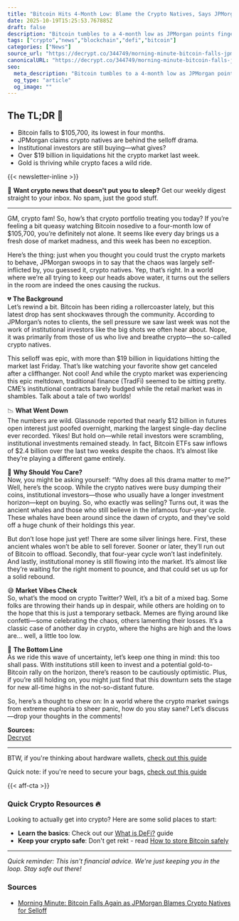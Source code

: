 ```yaml
---
title: "Bitcoin Hits 4-Month Low: Blame the Crypto Natives, Says JPMorgan"
date: 2025-10-19T15:25:53.767885Z
draft: false
description: "Bitcoin tumbles to a 4-month low as JPMorgan points fingers at crypto natives. What does this mean for the future of crypto and DeFi?"
tags: ["crypto","news","blockchain","defi","bitcoin"]
categories: ["News"]
source_url: "https://decrypt.co/344749/morning-minute-bitcoin-falls-jpmorgan-blames-crypto-natives-sell-off"
canonicalURL: "https://decrypt.co/344749/morning-minute-bitcoin-falls-jpmorgan-blames-crypto-natives-sell-off"
seo:
  meta_description: "Bitcoin tumbles to a 4-month low as JPMorgan points fingers at crypto natives. What does this mean for the future of crypto and DeFi?"
  og_type: "article"
  og_image: ""
---
```


## The TL;DR 📝

- Bitcoin falls to $105,700, its lowest in four months.
- JPMorgan claims crypto natives are behind the selloff drama.
- Institutional investors are still buying—what gives?
- Over $19 billion in liquidations hit the crypto market last week.
- Gold is thriving while crypto faces a wild ride.

{{< newsletter-inline >}}

📧 **Want crypto news that doesn't put you to sleep?** Get our weekly digest straight to your inbox. No spam, just the good stuff.

---

GM, crypto fam! So, how’s that crypto portfolio treating you today? If you’re feeling a bit queasy watching Bitcoin nosedive to a four-month low of $105,700, you’re definitely not alone. It seems like every day brings us a fresh dose of market madness, and this week has been no exception.

Here’s the thing: just when you thought you could trust the crypto markets to behave, JPMorgan swoops in to say that the chaos was largely self-inflicted by, you guessed it, crypto natives. Yep, that’s right. In a world where we’re all trying to keep our heads above water, it turns out the sellers in the room are indeed the ones causing the ruckus.

💔 **The Background**  
Let’s rewind a bit. Bitcoin has been riding a rollercoaster lately, but this latest drop has sent shockwaves through the community. According to JPMorgan’s notes to clients, the sell pressure we saw last week was not the work of institutional investors like the big shots we often hear about. Nope, it was primarily from those of us who live and breathe crypto—the so-called crypto natives. 

This selloff was epic, with more than $19 billion in liquidations hitting the market last Friday. That’s like watching your favorite show get canceled after a cliffhanger. Not cool! And while the crypto market was experiencing this epic meltdown, traditional finance (TradFi) seemed to be sitting pretty. CME’s institutional contracts barely budged while the retail market was in shambles. Talk about a tale of two worlds!

📉 **What Went Down**  
The numbers are wild. Glassnode reported that nearly $12 billion in futures open interest just poofed overnight, marking the largest single-day decline ever recorded. Yikes! But hold on—while retail investors were scrambling, institutional investments remained steady. In fact, Bitcoin ETFs saw inflows of $2.4 billion over the last two weeks despite the chaos. It’s almost like they’re playing a different game entirely.

👀 **Why Should You Care?**  
Now, you might be asking yourself: “Why does all this drama matter to me?” Well, here’s the scoop. While the crypto natives were busy dumping their coins, institutional investors—those who usually have a longer investment horizon—kept on buying. So, who exactly was selling? Turns out, it was the ancient whales and those who still believe in the infamous four-year cycle. These whales have been around since the dawn of crypto, and they’ve sold off a huge chunk of their holdings this year. 

But don’t lose hope just yet! There are some silver linings here. First, these ancient whales won’t be able to sell forever. Sooner or later, they’ll run out of Bitcoin to offload. Secondly, that four-year cycle won’t last indefinitely. And lastly, institutional money is still flowing into the market. It’s almost like they’re waiting for the right moment to pounce, and that could set us up for a solid rebound.

😅 **Market Vibes Check**  
So, what’s the mood on crypto Twitter? Well, it’s a bit of a mixed bag. Some folks are throwing their hands up in despair, while others are holding on to the hope that this is just a temporary setback. Memes are flying around like confetti—some celebrating the chaos, others lamenting their losses. It’s a classic case of another day in crypto, where the highs are high and the lows are... well, a little too low.

🌈 **The Bottom Line**  
As we ride this wave of uncertainty, let’s keep one thing in mind: this too shall pass. With institutions still keen to invest and a potential gold-to-Bitcoin rally on the horizon, there’s reason to be cautiously optimistic. Plus, if you’re still holding on, you might just find that this downturn sets the stage for new all-time highs in the not-so-distant future.

So, here’s a thought to chew on: In a world where the crypto market swings from extreme euphoria to sheer panic, how do you stay sane? Let’s discuss—drop your thoughts in the comments!

**Sources:**  
[Decrypt](https://decrypt.co/344749/morning-minute-bitcoin-falls-jpmorgan-blames-crypto-natives-sell-off)

---

BTW, if you're thinking about hardware wallets, [check out this guide](/pages/best-hardware-wallets/)

Quick note: if you're need to secure your bags, [check out this guide](/pages/how-to-store-bitcoin-safely/)

{{< aff-cta >}}

### Quick Crypto Resources 🔥

Looking to actually get into crypto? Here are some solid places to start:
- **Learn the basics**: Check out our [What is DeFi?](/pages/what-is-defi/) guide
- **Keep your crypto safe**: Don't get rekt - read [How to store Bitcoin safely](/pages/how-to-store-bitcoin-safely/)


---

_Quick reminder: This isn't financial advice. We're just keeping you in the loop. Stay safe out there!_

### Sources
- [Morning Minute: Bitcoin Falls Again as JPMorgan Blames Crypto Natives for Selloff](https://decrypt.co/344749/morning-minute-bitcoin-falls-jpmorgan-blames-crypto-natives-sell-off)


